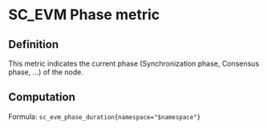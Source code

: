 # SC_EVM Phase metric

## Definition

This metric indicates the current phase (Synchronization phase, Consensus phase, ...) of the node.

## Computation

Formula: `sc_evm_phase_duration{namespace="$namespace"}`
